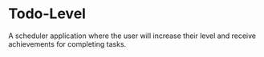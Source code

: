 # Todo-Level
A scheduler application where the user will increase their level and receive achievements for completing tasks.
